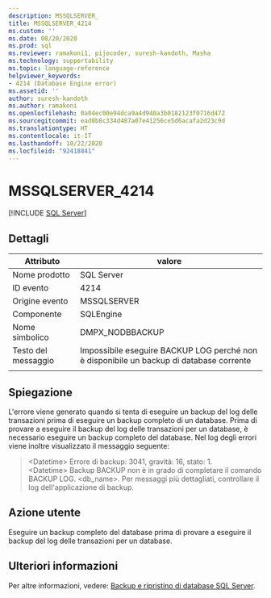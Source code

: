 ```yaml
---
description: MSSQLSERVER_
title: MSSQLSERVER_4214
ms.custom: ''
ms.date: 08/20/2020
ms.prod: sql
ms.reviewer: ramakoni1, pijocoder, suresh-kandoth, Masha
ms.technology: supportability
ms.topic: language-reference
helpviewer_keywords:
- 4214 (Database Engine error)
ms.assetid: ''
author: suresh-kandoth
ms.author: ramakoni
ms.openlocfilehash: 0a04ec00e94dca9a4d940a3b0182123f0716d472
ms.sourcegitcommit: ead0b8c334d487a07e41256ce5d6acafa2d23c9d
ms.translationtype: HT
ms.contentlocale: it-IT
ms.lasthandoff: 10/22/2020
ms.locfileid: "92418841"
---
```

# <a name="mssqlserver_4214"></a>MSSQLSERVER_4214
 [!INCLUDE [SQL Server](../../includes/applies-to-version/sqlserver.md)]

## <a name="details"></a>Dettagli

|Attributo|valore|
|---|---|
|Nome prodotto|SQL Server|
|ID evento|4214|
|Origine evento|MSSQLSERVER|
|Componente|SQLEngine|
|Nome simbolico|DMPX_NODBBACKUP|
|Testo del messaggio|Impossibile eseguire BACKUP LOG perché non è disponibile un backup di database corrente|
||

## <a name="explanation"></a>Spiegazione

L'errore viene generato quando si tenta di eseguire un backup del log delle transazioni prima di eseguire un backup completo di un database. Prima di provare a eseguire il backup del log delle transazioni per un database, è necessario eseguire un backup completo del database. Nel log degli errori viene inoltre visualizzato il messaggio seguente:

> \<Datetime> Errore di backup: 3041, gravità: 16, stato: 1.  
\<Datetime>  Backup     BACKUP non è in grado di completare il comando BACKUP LOG. \<db_name>. Per messaggi più dettagliati, controllare il log dell'applicazione di backup.

## <a name="user-action"></a>Azione utente

Eseguire un backup completo del database prima di provare a eseguire il backup del log delle transazioni per un database.

## <a name="more-information"></a>Ulteriori informazioni

Per altre informazioni, vedere: [Backup e ripristino di database SQL Server](/sql/relational-databases/backup-restore/back-up-and-restore-of-sql-server-databases).